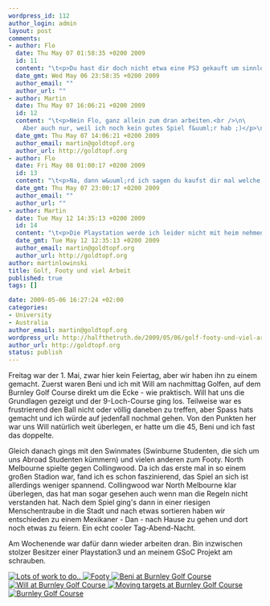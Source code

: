 ```yaml
--- 
wordpress_id: 112
author_login: admin
layout: post
comments: 
- author: Flo
  date: Thu May 07 01:58:35 +0200 2009
  id: 11
  content: "\t<p>Du hast dir doch nicht etwa eine PS3 gekauft um sinnlose Spiele zu spielen ;-P</p>\n\n"
  date_gmt: Wed May 06 23:58:35 +0200 2009
  author_email: ""
  author_url: ""
- author: Martin
  date: Thu May 07 16:06:21 +0200 2009
  id: 12
  content: "\t<p>Nein Flo, ganz allein zum dran arbeiten.<br />\n\
    Aber auch nur, weil ich noch kein gutes Spiel f&uuml;r hab ;)</p>\n\n"
  date_gmt: Thu May 07 14:06:21 +0200 2009
  author_email: martin@goldtopf.org
  author_url: http://goldtopf.org
- author: Flo
  date: Fri May 08 01:00:17 +0200 2009
  id: 13
  content: "\t<p>Na, dann w&uuml;rd ich sagen du kaufst dir mal welche und Bist ende Juli wieder hier damit wir im August mal ne Runde zocken k&ouml;nnen.</p>\n\n"
  date_gmt: Thu May 07 23:00:17 +0200 2009
  author_email: ""
  author_url: ""
- author: Martin
  date: Tue May 12 14:35:13 +0200 2009
  id: 14
  content: "\t<p>Die Playstation werde ich leider nicht mit heim nehmen k&ouml;nnen, aber mal schauen, ob ich mir nicht daheim eine besorge ;)</p>\n\n"
  date_gmt: Tue May 12 12:35:13 +0200 2009
  author_email: martin@goldtopf.org
  author_url: http://goldtopf.org
author: martinlowinski
title: Golf, Footy und viel Arbeit
published: true
tags: []

date: 2009-05-06 16:27:24 +02:00
categories: 
- University
- Australia
author_email: martin@goldtopf.org
wordpress_url: http://halfthetruth.de/2009/05/06/golf-footy-und-viel-arbeit/
author_url: http://goldtopf.org
status: publish
---
```

Freitag war der 1. Mai, zwar hier kein Feiertag, aber wir haben ihn zu einem gemacht. Zuerst waren Beni und ich mit Will am nachmittag Golfen, auf dem Burnley Golf Course direkt um die Ecke - wie praktisch. Will hat uns die Grundlagen gezeigt und der 9-Loch-Course ging los. Teilweise war es frustrierend den Ball nicht oder v&ouml;llig daneben zu treffen, aber Spass hats gemacht und ich w&uuml;rde auf jedenfall nochmal gehen. Von den Punkten her war uns Will nat&uuml;rlich weit &uuml;berlegen, er hatte um die 45, Beni und ich fast das doppelte.

Gleich danach gings mit den Swinmates (Swinburne Studenten, die sich um uns Abroad Studenten k&uuml;mmern) und vielen anderen zum Footy. North Melbourne spielte gegen Collingwood. Da ich das erste mal in so einem gro&szlig;en Stadion war, fand ich es schon faszinierend, das Spiel an sich ist allerdings weniger spannend. Collingwood war North Melbourne klar &uuml;berlegen, das hat man sogar gesehen auch wenn man die Regeln nicht verstanden hat. Nach dem Spiel ging's dann in einer riesigen Menschentraube in die Stadt und nach etwas sortieren haben wir entschieden zu einem Mexikaner - Dan - nach Hause zu gehen und dort noch etwas zu feiern. Ein echt cooler Tag-Abend-Nacht.

Am Wochenende war daf&uuml;r dann wieder arbeiten dran. Bin inzwischen stolzer Besitzer einer Playstation3 und an meinem GSoC Projekt am schrauben.
<div class="flickrset"><a title="Lots of work to do.." rel="lightbox[Australia]" href="http://farm4.static.flickr.com/3356/3510483622_f6a1592511.jpg"><img src="//farm4.static.flickr.com/3356/3510483622_f6a1592511_s.jpg" alt="Lots of work to do.." /></a><a title="Footy" rel="lightbox[Australia]" href="http://farm4.static.flickr.com/3334/3493229051_40006d54fb.jpg"> <img src="//farm4.static.flickr.com/3334/3493229051_40006d54fb_s.jpg" alt="Footy" /></a><a title="Beni at Burnley Golf Course" rel="lightbox[Australia]" href="http://farm4.static.flickr.com/3649/3493222639_97bf8718fc.jpg"> <img src="//farm4.static.flickr.com/3649/3493222639_97bf8718fc_s.jpg" alt="Beni at Burnley Golf Course" /></a><a title="Will at Burnley Golf Course" rel="lightbox[Australia]" href="http://farm4.static.flickr.com/3372/3494026518_a3e986a237.jpg"> <img src="//farm4.static.flickr.com/3372/3494026518_a3e986a237_s.jpg" alt="Will at Burnley Golf Course" /></a><a title="Moving targets at Burnley Golf Course" rel="lightbox[Australia]" href="http://farm4.static.flickr.com/3336/3493208031_99304bc03e.jpg"> <img src="//farm4.static.flickr.com/3336/3493208031_99304bc03e_s.jpg" alt="Moving targets at Burnley Golf Course" /></a><a title="Burnley Golf Course" rel="lightbox[Australia]" href="http://farm4.static.flickr.com/3375/3494039620_75b475b1b7.jpg"> <img src="//farm4.static.flickr.com/3375/3494039620_75b475b1b7_s.jpg" alt="Burnley Golf Course" /></a></div>
